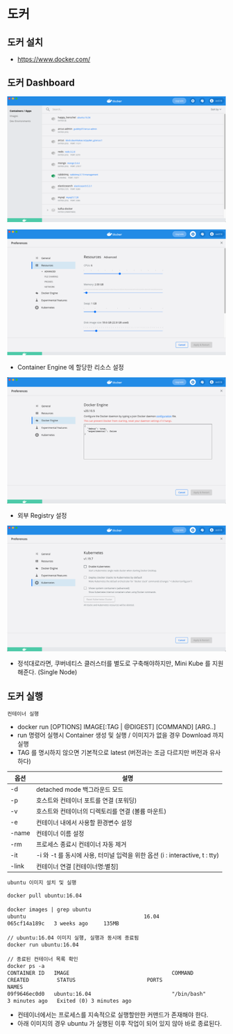 # 도커

## 도커 설치
- https://www.docker.com/

## 도커 Dashboard

![dashboard01](./images/dashboard01.png)

![dashboard02](./images/dashboard02.png)
- Container Engine 에 할당한 리소스 설정

![dashboard03](./images/dashboard03.png)
- 외부 Registry 설정

![dashboard04](./images/dashboard04.png)
- 정석대로라면, 쿠버네티스 클러스터를 별도로 구축해야하지만, Mini Kube 를 지원해준다. (Single Node)

## 도커 실행

`컨테이너 실행`
- docker run [OPTIONS] IMAGE[:TAG | @DIGEST] [COMMAND] [ARG..]
- run 명령어 실행시 Container 생성 및 실행 / 이미지가 없을 경우 Download 까지 실행
- TAG 를 명시하지 않으면 기본적으로 latest (버전과는 조금 다르지만 버전과 유사하다)

| 옵션 | 설명 |
| --- | --- |
| -d | detached mode 백그라운드 모드 |
| -p | 호스트와 컨테이너 포트를 연결 (포워딩) |
| -v | 호스트와 컨테이너의 디렉토리를 연결 (볼륨 마운트) |
| -e | 컨테이너 내에서 사용할 환경변수 설정 |
| -name | 컨테이너 이름 설정 |
| -rm | 프로세스 종료시 컨테이너 자동 제거 |
| -it | -i 와 -t 를 동시에 사용, 터미널 입력을 위한 옵션 (i : interactive, t : tty) |
| -link | 컨테이너 연결 [컨테이너명:별칭] |

`ubuntu 이미지 설치 및 실행`

```shell
docker pull ubuntu:16.04

docker images | grep ubuntu
ubuntu                                      16.04              065cf14a189c   3 weeks ago     135MB

// ubuntu:16.04 이미지 실행, 실행과 동시에 종료됨
docker run ubuntu:16.04

// 종료된 컨테이너 목록 확인
docker ps -a
CONTAINER ID   IMAGE                                 COMMAND                  CREATED         STATUS                       PORTS                                                                                                                      NAMES
09f9646ec0d0   ubuntu:16.04                          "/bin/bash"              3 minutes ago   Exited (0) 3 minutes ago
```
- 컨테이너에서는 프로세스를 지속적으로 실행할만한 커맨드가 존재해야 한다.
- 아래 이미지의 경우 ubuntu 가 실행된 이후 작업이 되어 있지 않아 바로 종료된다.